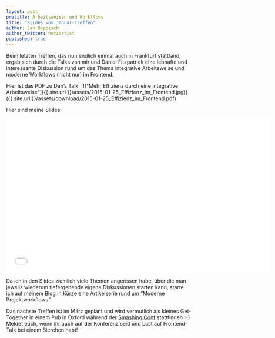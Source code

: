 ```yaml
---
layout: post
pretitle: Arbeitsweisen und Workflows
title: "Slides vom Januar-Treffen"
author: Jan Deppisch
author_twitter: netzartist
published: true
---
```


Beim letzten Treffen, das nun endlich einmal auch in Frankfurt stattfand, ergab sich durch die Talks von mir und Daniel Fitzpatrick eine lebhafte und interessante Diskussion rund um das Thema integrative Arbeitsweise und moderne Workflows (nicht nur) im Frontend.

Hier ist das PDF zu Dan’s Talk:
[!["Mehr Effizienz durch eine integrative Arbeitsweise"]({{ site.url }}/assets/2015-01-25_Effizienz_im_Frontend.jpg)]({{ site.url }}/assets/download/2015-01-25_Effizienz_im_Frontend.pdf)

Hier sind meine Slides:

<iframe src="//slides.com/netzartist-de/modern-workflows-in-rwd-projects/embed" width="720" height="420" scrolling="no" frameborder="0" webkitallowfullscreen mozallowfullscreen allowfullscreen></iframe>

Da ich in den Slides ziemlich viele Themen angerissen habe, über die man jeweils wiederum tiefergehende eigene Diskussionen starten kann, starte ich auf meinem Blog in Kürze eine Artikelserie rund um “Moderne Projektworkflows”.

Das nächste Treffen ist im März geplant und wird vermutlich als kleines Get-Together in einem Pub in Oxford während der [Smashing Conf](http://www.smashingconf.com) stattfinden :-) Meldet euch, wenn ihr auch auf der Konferenz seid und Lust auf Frontend-Talk bei einem Bierchen habt!

